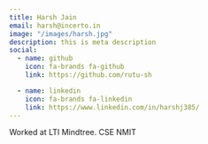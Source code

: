 ```yaml
---
title: Harsh Jain
email: harsh@incerto.in
image: "/images/harsh.jpg"
description: this is meta description
social:
  - name: github
    icon: fa-brands fa-github
    link: https://github.com/rutu-sh

  - name: linkedin
    icon: fa-brands fa-linkedin
    link: https://www.linkedin.com/in/harshj385/
---
```


Worked at LTI Mindtree.
CSE NMIT